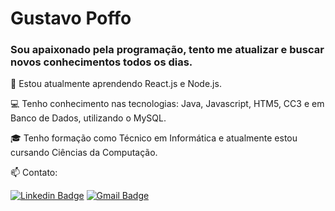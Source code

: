 # Gustavo Poffo

### Sou apaixonado pela programação, tento me atualizar e buscar novos conhecimentos todos os dias.

:seedling: Estou atualmente aprendendo React.js e Node.js.

:computer: Tenho conhecimento nas tecnologias: Java, Javascript, HTM5, CC3 e em Banco de Dados, utilizando o MySQL.

:mortar_board: Tenho formação como Técnico em Informática e atualmente estou cursando Ciências da Computação.

:mailbox: Contato:

[![Linkedin Badge](https://img.shields.io/badge/Gustavo_Poffo-blue?style=flat-square&logo=Linkedin&logoColor=white&link=https://www.linkedin.com/in/gustavo-poffo-068123195/])](https://www.linkedin.com/in/gustavo-poffo-068123195/) [![Gmail Badge](https://img.shields.io/badge/-gustavoxpoffo@gmail.com-c14438?style=flat-square&logo=Gmail&logoColor=white&link=mailto:gustavoxpoffo@gmail.com)](mailto:gustavoxpoffo@gmail.com)

